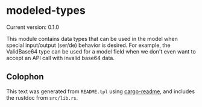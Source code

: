 # modeled-types

Current version: 0.1.0

This module contains data types that can be used in the model when special input/output
(ser/de) behavior is desired.  For example, the ValidBase64 type can be used for a model field
when we don't even want to accept an API call with invalid base64 data.

## Colophon

This text was generated from `README.tpl` using [cargo-readme](https://crates.io/crates/cargo-readme), and includes the rustdoc from `src/lib.rs`.
